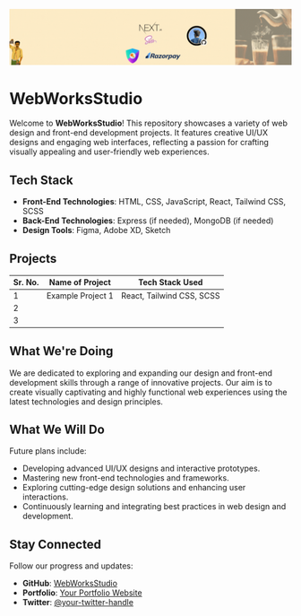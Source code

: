 [![MasterHead](https://github.com/Auspicious-EX/DailyWebDev/blob/main/Day%20112/get-me-a-chai/IMG/banner.gif?raw=true)](https://github.com/Auspicious-EX/DailyWebDev)

# WebWorksStudio

Welcome to **WebWorksStudio**! This repository showcases a variety of web design and front-end development projects. It features creative UI/UX designs and engaging web interfaces, reflecting a passion for crafting visually appealing and user-friendly web experiences.

## Tech Stack

- **Front-End Technologies**: HTML, CSS, JavaScript, React, Tailwind CSS, SCSS
- **Back-End Technologies**: Express (if needed), MongoDB (if needed)
- **Design Tools**: Figma, Adobe XD, Sketch

## Projects

| Sr. No. | Name of Project    | Tech Stack Used                |
|---------|---------------------|--------------------------------|
| 1       | Example Project 1   | React, Tailwind CSS, SCSS       |
| 2       |    |                   |
| 3       |    |          |



## What We're Doing

We are dedicated to exploring and expanding our design and front-end development skills through a range of innovative projects. Our aim is to create visually captivating and highly functional web experiences using the latest technologies and design principles.

## What We Will Do

Future plans include:

- Developing advanced UI/UX designs and interactive prototypes.
- Mastering new front-end technologies and frameworks.
- Exploring cutting-edge design solutions and enhancing user interactions.
- Continuously learning and integrating best practices in web design and development.

## Stay Connected

Follow our progress and updates:

- **GitHub**: [WebWorksStudio](https://github.com/Auspicious-EX/)
- **Portfolio**: [Your Portfolio Website](auspicious.me)
- **Twitter**: [@your-twitter-handle](https://twitter.com/Auspicious_EX)

